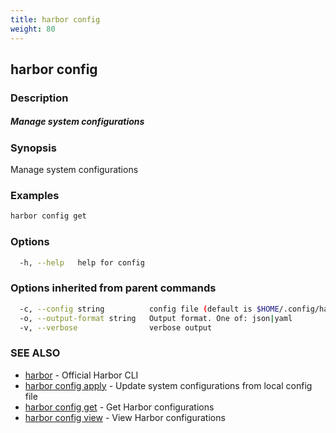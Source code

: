 ```yaml
---
title: harbor config
weight: 80
---
```

## harbor config

### Description

##### Manage system configurations

### Synopsis

Manage system configurations

### Examples

```sh
harbor config get
```

### Options

```sh
  -h, --help   help for config
```

### Options inherited from parent commands

```sh
  -c, --config string          config file (default is $HOME/.config/harbor-cli/config.yaml)
  -o, --output-format string   Output format. One of: json|yaml
  -v, --verbose                verbose output
```

### SEE ALSO

* [harbor](harbor.md)	 - Official Harbor CLI
* [harbor config apply](harbor-config-apply.md)	 - Update system configurations from local config file
* [harbor config get](harbor-config-get.md)	 - Get Harbor configurations
* [harbor config view](harbor-config-view.md)	 - View Harbor configurations

